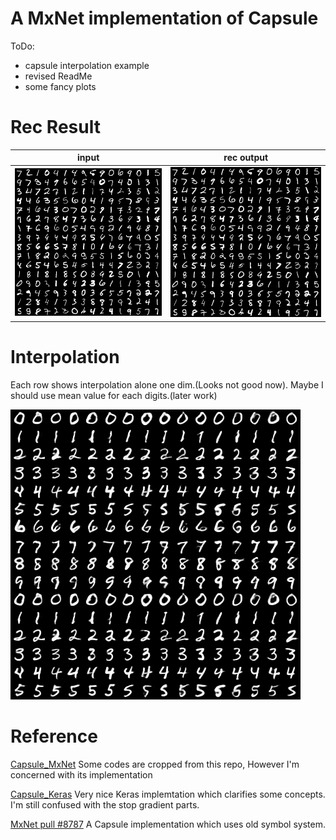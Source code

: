 # A MxNet implementation of Capsule

ToDo:
* capsule interpolation example
* revised ReadMe
* some fancy plots

# Rec Result

input | rec output
------| -------
![alt text][input_im]|![alt text][rec_im]

[input_im]: rec/input_x.png "input image"
[rec_im]: rec/rec_x.png "rec image"

# Interpolation
Each row shows interpolation alone one dim.(Looks not good now). Maybe I should use mean value for each digits.(later work)

![alt text][interpolation]

[interpolation]: interpolation.gif "interpolation"


# Reference
[Capsule\_MxNet](https://github.com/AaronLeong/CapsNet_Mxnet) Some codes are cropped from this repo, However I'm concerned with its implementation

[Capsule\_Keras](https://github.com/XifengGuo/CapsNet-Keras) Very nice Keras implemtation which clarifies some concepts. I'm still confused with the stop gradient parts.

[MxNet pull #8787](https://github.com/apache/incubator-mxnet/pull/8787) A Capsule implementation which uses old symbol system.

